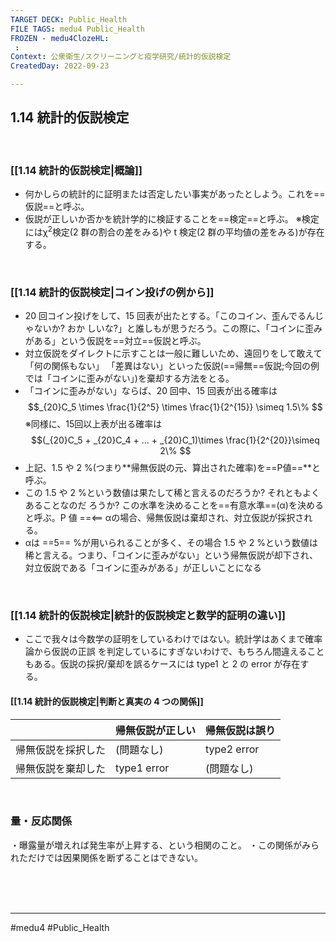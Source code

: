 ```yaml
---
TARGET DECK: Public_Health
FILE TAGS: medu4 Public_Health
FROZEN - medu4ClozeHL:
 : 
Context: 公衆衛生/スクリーニングと疫学研究/統計的仮説検定
CreatedDay: 2022-09-23

---
```


## 1.14 統計的仮説検定

<br>

### [[1.14 統計的仮説検定|概論]]
- 何かしらの統計的に証明または否定したい事実があったとしよう。これを==仮説==と呼ぶ。 
- 仮説が正しいか否かを統計学的に検証することを==検定==と呼ぶ。
※検定にはχ<sup>2</sup>検定(2 群の割合の差をみる)や t 検定(2 群の平均値の差をみる)が存在する。
<!--ID: 1664685326052-->


<br>

### [[1.14 統計的仮説検定|コイン投げの例から]]
- 20 回コイン投げをして、15 回表が出たとする。「このコイン、歪んでるんじゃないか? おか しいな?」と誰しもが思うだろう。この際に、「コインに歪みがある」という仮説を==対立==仮説と呼ぶ。
- 対立仮説をダイレクトに示すことは一般に難しいため、遠回りをして敢えて「何の関係もない」 「差異はない」といった仮説(==帰無==仮説;今回の例では「コインに歪みがない」)を棄却する方法をとる。
- 「コインに歪みがない」ならば、20 回中、15 回表が出る確率は
$$_{20}C_5 \times \frac{1}{2^5} \times \frac{1}{2^{15}} \simeq 1.5\% $$
※同様に、15回以上表が出る確率は
$$(_{20}C_5 + _{20}C_4 + ... + _{20}C_1)\times \frac{1}{2^{20}}\simeq 2\% $$
- 上記、1.5 や 2 %(つまり**帰無仮説の元、算出された確率)を==P値==**と呼ぶ。
- この 1.5 や 2 %という数値は果たして稀と言えるのだろうか? それともよくあることなのだ ろうか? この水準を決めることを==有意水準==(α)を決めると呼ぶ。P 値 ==\<== αの場合、帰無仮説は棄却され、対立仮説が採択される。
- αは ==5== %が用いられることが多く、その場合 1.5 や 2 %という数値は稀と言える。つまり、「コインに歪みがない」という帰無仮説が却下され、対立仮説である「コインに歪みがある」が正しいことになる
<!--ID: 1664685326035-->



<br>


### [[1.14 統計的仮説検定|統計的仮説検定と数学的証明の違い]]
- ここで我々は今数学の証明をしているわけではない。統計学はあくまで確率論から仮説の正誤 を判定しているにすぎないわけで、もちろん間違えることもある。仮説の採択/棄却を誤るケースには type1 と 2 の error が存在する。
#### [[1.14 統計的仮説検定|判断と真実の 4 つの関係]]
| |帰無仮説が正しい|帰無仮説は誤り|
|---|---|---|
|帰無仮説を採択した|(問題なし)|type2 error|
|帰無仮説を棄却した|type1 error|(問題なし)|


<br>

### 量・反応関係
・曝露量が増えれば発生率が上昇する、という相関のこと。
・この関係がみられただけでは因果関係を断ずることはできない。


<br><br><br>

---
#medu4 #Public_Health
